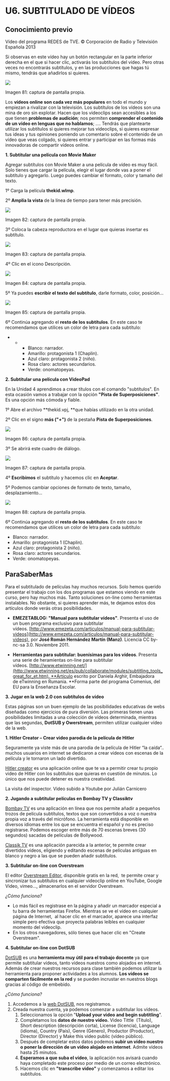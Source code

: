 # U6. SUBTITULADO DE VÍDEOS

## Conocimiento previo

Vídeo del programa REDES de TVE. © Corporación de Radio y Televisión Española 2013

Si observas en este vídeo hay un botón rectangular en la parte inferior derecha en el que si hacer clic, activarás los subtítulos del vídeo. Pero otras veces no encontrarás subtítulos, y en las producciones que hagas tú mismo, tendrás que añadirlos si quieres.


![](img/sub1.jpg)


Imagen 81: captura de pantalla propia.

Los **vídeos online son cada vez más populares** en todo el mundo y empiezan a rivalizar con la televisión. Los subtítulos de los vídeos son una mina de oro sin explotar. Hacen que los videoclips sean accesibles a los que tienen **problemas de audición**; nos permiten **comprender el contenido de un vídeo en lenguas que no hablamos**; .... Tendrás que plantearte utilizar los subtítulos si quieres mejorar tus videoclips, si quieres expresar tus ideas y tus opiniones poniendo un comentario sobre el contenido de un vídeo que veas colgado, si quieres entrar y participar en las formas más innovadoras de compartir vídeos online.

**1\. Subtitular una película con Movie Maker**

Agregar subtítulos con Movie Maker a una película de vídeo es muy fácil. Solo tienes que cargar la película, elegir el lugar donde vas a poner el subtítulo y agregarlo. Luego puedes cambiar el formato, color y tamaño del texto.

1º Carga la película **thekid.wlmp**.

2º **Amplía la vista** de la línea de tiempo para tener más precisión.


![](img/sub2.jpg)


Imagen 82: captura de pantalla propia.

3º Coloca la cabeza reproductora en el lugar que quieras insertar es subtítulo.


![](img/sub3.jpg)


Imagen 83: captura de pantalla propia.

4º Clic en el icono Descripción.


![](img/sub4.jpg)


Imagen 84: captura de pantalla propia.

5º Ya puedes **escribir el texto del subtítulo**, darle formato, color, posición...


![](img/sub5.jpg)


Imagen 85: captura de pantalla propia.

6º Continúa agregando el **resto de los subtítulos**. En este caso te recomendamos que utilices un color de letra para cada subtítulo:

*   *   *   Blanco: narrador.
        *   Amarillo: protagonista 1 (Chaplin).
        *   Azul claro: protagonista 2 (niño).
        *   Rosa claro: actores secundarios.
        *   Verde: onomatopeyas.

**2\. Subtitular una película con VideoPad**

En la Unidad 4 aprendimos a crear títulos con el comando "subtítulos". En esta ocasión vamos a trabajar con la opción **"Pista de Superposiciones"**. Es una opción más cómoda y fiable.

1º Abre el archivo **thekid.vpj, **que habías utilizado en la otra unidad.

2º Clic en el signo **más ("+")** de la pestaña **Pista de Superposiciones**.


![](img/sub6.jpg)


Imagen 86: captura de pantalla propia.

3º Se abrirá este cuadro de diálogo.


![](img/sub7.jpg)


Imagen 87: captura de pantalla propia.

4º **Escribimos** el subtítulo y hacemos clic en **Aceptar**.

5º Podemos cambiar opciones de formato de texto, tamaño, desplazamiento...


![](img/sub8.jpg)


Imagen 88: captura de pantalla propia.

6º Continúa agregando el **resto de los subtítulos**. En este caso te recomendamos que utilices un color de letra para cada subtítulo:

*   Blanco: narrador.
*   Amarillo: protagonista 1 (Chaplin).
*   Azul claro: protagonista 2 (niño).
*   Rosa claro: actores secundarios.
*   Verde: onomatopeyas.

## ParaSaberMas

Para el subtitulado de películas hay muchos recursos. Solo hemos querido presentar el trabajo con los dos programas que estamos viendo en este curso, pero hay muchos más. Tanto soluciones on-line como herramientas instalables. No obstante, si quieres aprender más, te dejamos estos dos artículos donde verás otras posibilidades.

*   **EMEZETABLOG: "Manual para subtitular vídeos"**. Presenta el uso de un buen programa exclusivo para subtitular vídeos. [http://www.emezeta.com/articulos/manual-para-subtitular-videos](http://www.emezeta.com/articulos/manual-para-subtitular-videos), por **José Román Hernández Martín (Manz)**. Licencia CC by-nc-sa 3.0. Noviembre 2011.  
    
*   **Herramientas para subtitular: buenísimas para los vídeos**. Presenta una serie de heramientas on-line para subtitular vídeos. [http://www.etwinning.net/](http://www.etwinning.net/es/pub/collaborate/modules/subtitling_tools_great_for_et.htm). **Artículo escrito por Daniela Arghir, Embajadora de eTwinning en Rumania. **Forma parte del programa Comenius, del EU para la Enseñanza Escolar.

**3\. Jugar en la web 2.0 con subtítulos de vídeo**

Estas páginas son un buen ejemplo de las posibilidades educativas de webs diseñadas como ejercicios de pura diversión. Las primeras tienen unas posibilidades limitadas a una colección de vídeos determinada, mientras que las segundas, **DotSUB y Owerstream**, permiten utilizar cualquier vídeo de la web.

**1\. Hitler Creator – Crear video parodia de la película de Hitler**

Seguramente ya viste más de una parodia de la película de Hitler “la caída“.. muchos usuarios en internet se dedicaron a crear vídeos con escenas de la película y le tornaron un lado divertido.

[Hitler creator](http://chevismo.com/hitler) es una aplicación online que te va a permitir crear tu propio video de Hitler con los subtitulos que quieras en cuestión de minutos. Lo único que nos puede detener es nuestra creatividad.

La visita del inspector. Video subido a Youtube por Julián Carnicero

**2\. Jugando a subtitular películas en Bombay TV y Classiktv**

[Bombay TV](http://www.grapheine.com/bombaytv/index.php?lang=es) es una aplicación en línea que nos permite añadir a pequeños trozos de película subtítulos, textos que son convertidos a voz o nuestra propia voz a través del micrófono. La herramienta está disponible en diversos idiomas entre los que se encuentra el español y no es preciso registrarse. Podemos escoger entre más de 70 escenas breves (30 segundos) sacadas de películas de Bollywood.

[Classik TV](http://www.grapheine.com/classiktv/) es una aplicación parecida a la anterior, te permite crear divertidos vídeos, eligiendo y editando escenas de películas antiguas en blanco y negro a las que se pueden añadir subtítulos.

**3\. Subtitular on-line con Overstream**

El editor [Overstream Editor](http://www.overstream.net/), disponible gratis en la red,  te permite crear y sincronizar tus subtítulos en cualquier videoclip online en YouTube, Google Video, vimeo..., almacenarlos en el servidor Overstream.

_¿Cómo funciona?_

*   Lo más fácil es registrase en la página y añadir un marcador especial a tu barra de herramientas Firefox. Mientras se ve el vídeo en cualquier página de Internet,  al hacer clic en el marcador, aparece una interfaz simple pero efectiva que proyecta palabras leíbles en cualquier momento del videoclip.
*   En los otros navegadores, sólo tienes que hacer clic en "Create Overstream".

**4\. Subtitular on-line con DotSUB**

[DotSUB](http://dotsub.com/) es una **herramienta muy útil para el trabajo docente** ya que permite subtitular vídeos, tanto vídeos nuestros como alojados en internet. Además de crear nuestros recursos para clase también podemos utilizar la herramienta para proponer actividades a los alumnos. **Los vídeos se comparten fácilmente en la red** y se pueden incrustar en nuestros blogs gracias al código de embebido.

_¿Cómo funciona?_

1.  Accedemos a la [web DotSUB](http://dotsub.com/), nos registramos.
2.  Creada nuestra cuenta, ya podemos comenzar a subtitular los vídeos.
    1.  Seleccionamos la opción "**Upload your video and begin subtitling**".
    2.  Completamos los **datos de nuestro vídeo.** Video Tittle  (Título), Short description (descripción corta), License (licencia), Language (idioma), Country (País), Genre (Género), Productor (Productor), Director (Director) y Make this video public (vídeo público).
    3.  Después de completar estos datos podemos **subir un vídeo nuestro o poner la dirección de un vídeo alojado en internet**. Admite vídeos hasta 25 minutos.
    4.  **Esperamos a que suba el vídeo**, la aplicación nos avisará cuando haya completado este proceso por medio de un correo electrónico.
    5.  Hacemos clic en **"transcribe video"** y comenzamos a editar los subtítulos.

